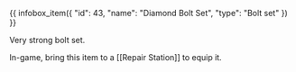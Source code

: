 {{ infobox_item({
	"id": 43,
	"name": "Diamond Bolt Set",
	"type": "Bolt set"
}) }}

Very strong bolt set.

In-game, bring this item to a [[Repair Station]] to equip it.